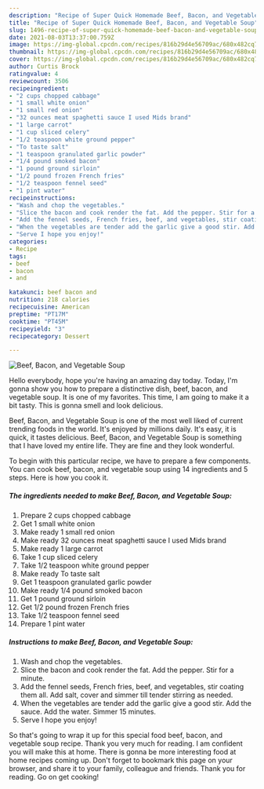 ```yaml
---
description: "Recipe of Super Quick Homemade Beef, Bacon, and Vegetable Soup"
title: "Recipe of Super Quick Homemade Beef, Bacon, and Vegetable Soup"
slug: 1496-recipe-of-super-quick-homemade-beef-bacon-and-vegetable-soup
date: 2021-08-03T13:37:00.759Z
image: https://img-global.cpcdn.com/recipes/816b29d4e56709ac/680x482cq70/beef-bacon-and-vegetable-soup-recipe-main-photo.jpg
thumbnail: https://img-global.cpcdn.com/recipes/816b29d4e56709ac/680x482cq70/beef-bacon-and-vegetable-soup-recipe-main-photo.jpg
cover: https://img-global.cpcdn.com/recipes/816b29d4e56709ac/680x482cq70/beef-bacon-and-vegetable-soup-recipe-main-photo.jpg
author: Curtis Brock
ratingvalue: 4
reviewcount: 3506
recipeingredient:
- "2 cups chopped cabbage"
- "1 small white onion"
- "1 small red onion"
- "32 ounces meat spaghetti sauce I used Mids brand"
- "1 large carrot"
- "1 cup sliced celery"
- "1/2 teaspoon white ground pepper"
- "To taste salt"
- "1 teaspoon granulated garlic powder"
- "1/4 pound smoked bacon"
- "1 pound ground sirloin"
- "1/2 pound frozen French fries"
- "1/2 teaspoon fennel seed"
- "1 pint water"
recipeinstructions:
- "Wash and chop the vegetables."
- "Slice the bacon and cook render the fat. Add the pepper. Stir for a minute."
- "Add the fennel seeds, French fries, beef, and vegetables, stir coating them all. Add salt, cover and simmer till tender stirring as needed."
- "When the vegetables are tender add the garlic give a good stir. Add the sauce. Add the water. Simmer 15 minutes."
- "Serve I hope you enjoy!"
categories:
- Recipe
tags:
- beef
- bacon
- and

katakunci: beef bacon and 
nutrition: 218 calories
recipecuisine: American
preptime: "PT17M"
cooktime: "PT45M"
recipeyield: "3"
recipecategory: Dessert

---
```



![Beef, Bacon, and Vegetable Soup](https://img-global.cpcdn.com/recipes/816b29d4e56709ac/680x482cq70/beef-bacon-and-vegetable-soup-recipe-main-photo.jpg)

Hello everybody, hope you're having an amazing day today. Today, I'm gonna show you how to prepare a distinctive dish, beef, bacon, and vegetable soup. It is one of my favorites. This time, I am going to make it a bit tasty. This is gonna smell and look delicious.



Beef, Bacon, and Vegetable Soup is one of the most well liked of current trending foods in the world. It's enjoyed by millions daily. It's easy, it is quick, it tastes delicious. Beef, Bacon, and Vegetable Soup is something that I have loved my entire life. They are fine and they look wonderful.


To begin with this particular recipe, we have to prepare a few components. You can cook beef, bacon, and vegetable soup using 14 ingredients and 5 steps. Here is how you cook it.

<!--inarticleads1-->

##### The ingredients needed to make Beef, Bacon, and Vegetable Soup:

1. Prepare 2 cups chopped cabbage
1. Get 1 small white onion
1. Make ready 1 small red onion
1. Make ready 32 ounces meat spaghetti sauce I used Mids brand
1. Make ready 1 large carrot
1. Take 1 cup sliced celery
1. Take 1/2 teaspoon white ground pepper
1. Make ready To taste salt
1. Get 1 teaspoon granulated garlic powder
1. Make ready 1/4 pound smoked bacon
1. Get 1 pound ground sirloin
1. Get 1/2 pound frozen French fries
1. Take 1/2 teaspoon fennel seed
1. Prepare 1 pint water




<!--inarticleads2-->

##### Instructions to make Beef, Bacon, and Vegetable Soup:

1. Wash and chop the vegetables.
1. Slice the bacon and cook render the fat. Add the pepper. Stir for a minute.
1. Add the fennel seeds, French fries, beef, and vegetables, stir coating them all. Add salt, cover and simmer till tender stirring as needed.
1. When the vegetables are tender add the garlic give a good stir. Add the sauce. Add the water. Simmer 15 minutes.
1. Serve I hope you enjoy!




So that's going to wrap it up for this special food beef, bacon, and vegetable soup recipe. Thank you very much for reading. I am confident you will make this at home. There is gonna be more interesting food at home recipes coming up. Don't forget to bookmark this page on your browser, and share it to your family, colleague and friends. Thank you for reading. Go on get cooking!
